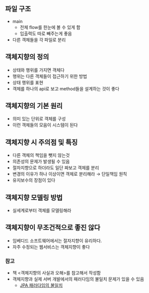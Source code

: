 ## 파일 구조

- main
    - 전체 flow를 한눈에 볼 수 있게 함
    - 입출력도 따로 빼주는게 좋음
- 다른 객체들을 각 파일로 분리

## 객체지향의 정의

- 상태와 행위를 가지면 객체다
- 행위는 다른 객체들이 접근하기 위한 방법
- 상태 행위를 표현
- 객체를 하나의 api로 보고 method들을 설계하는 것이 좋다

## 객체지향의 기본 원리

- 의미 있는 단위로 객체를 구성
- 이런 객체들의 모음이 시스템이 된다

## 객체지향 시 주의점 및 특징

- 다른 객체의 책임을 뺏지 않는것
- 의존성의 문제가 발생될 수 있음
- 절차지향으로 하더라도 일단 짜보고 객체를 분리
- 변경의 이유가 하나 이상이면 객체로 분리해라
  → 단일책임 원칙
- 유지보수의 장점이 있다

## 객체지향 모델링 방법

- 실세계로부터 객체를 모델링해라

## 객체지향이 무조건적으로 좋진 않다
- 임베디드 소프트웨어에서는 절자지향이 유리하다.
- 자주 수정되는 웹서비스는 객체지향이 좋다

### 참고
- 책 <객체지향의 사실과 오해>를 참고해서 작성함
- 객체지향과 실제 서버 개발에서의 패러다임의 불일치 문제가 있을 수 있음
    - [JPA 패러다임의 불일치](https://jgrammer.tistory.com/76)
